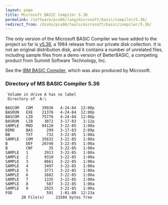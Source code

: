 ```yaml
---
layout: page
title: Microsoft BASIC Compiler 5.36
permalink: /software/pcx86/lang/microsoft/basic/compiler/5.36/
redirect_from: /disks/pcx86/tools/microsoft/basic/compiler/5.36/
---
```


The only version of the Microsoft BASIC Compiler we have added to the project so far is
[v5.36](#directory-of-ms-basic-compiler-536), a 1984 release from our private disk collection.
It is not an original distribution disk, and it contains a number of unrelated files, including sample files
from a demo version of BetterBASIC, a competing product from Summit Software Technology, Inc.

See the [IBM BASIC Compiler](/software/pcx86/lang/ibm/basic/compiler/1.00/), which was also produced by Microsoft.

### Directory of MS BASIC Compiler 5.36 

	 Volume in drive A has no label
	 Directory of  A:\

	BASCOM   COM    39936   4-24-84  12:00p
	BASRUN   EXE    21376   4-24-84  12:00p
	BASCOM   LIB    75776   4-24-84  12:00p
	BASRUN   LIB     3072   3-17-83   1:12p
	SAMPLE   MOD    94128   3-22-85   1:00a
	DEMO     BAS      299   3-17-83   2:09p
	BB       TXT      732   3-22-85   1:00a
	SAMPLE   COM    35632   3-22-85   1:00a
	B        DEF    26746   3-22-85   1:00a
	B        CNF       35   3-22-85   1:00a
	SAMPLE   1       2913   3-22-85   1:00a
	SAMPLE   2       9310   3-22-85   1:00a
	SAMPLE   3       8661   3-22-85   1:00a
	SAMPLE   4       3497   3-22-85   1:00a
	SAMPLE   5       3771   3-22-85   1:00a
	SAMPLE   6       1682   3-22-85   1:00a
	SAMPLE   7       1335   3-22-85   1:00a
	SAMPLE   8        587   3-22-85   1:00a
	SAMPLE   9       2925   3-22-85   1:00a
	FOO               591   1-01-80  12:23a
	       20 File(s)     21504 bytes free
